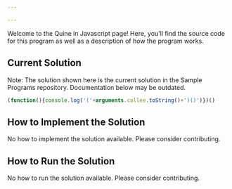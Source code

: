 ```yaml
---

---
```


Welcome to the Quine in Javascript page! Here, you'll find the source code for this program as well as a description of how the program works.

## Current Solution

Note: The solution shown here is the current solution in the Sample Programs repository. Documentation below may be outdated.

```Javascript
(function(){console.log('('+arguments.callee.toString()+')()')})()

```

## How to Implement the Solution

No how to implement the solution available. Please consider contributing.

## How to Run the Solution

No how to run the solution available. Please consider contributing.